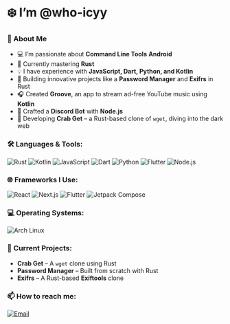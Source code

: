 # ❄️ I’m @who-icyy

### 🚀 About Me
- 💻 I’m passionate about **Command Line Tools** **Android**
- 🌱 Currently mastering **Rust**
- 💡 I have experience with **JavaScript, Dart, Python, and Kotlin**
- 🔐 Building innovative projects like a **Password Manager** and **Exifrs** in Rust
- 🎧 Created **Groove**, an app to stream ad-free YouTube music using **Kotlin**
- 🧰 Crafted a **Discord Bot** with **Node.js**
- 🦀 Developing **Crab Get** – a Rust-based clone of `wget`, diving into the dark web

### 🛠️ Languages & Tools:
![Rust](https://img.shields.io/badge/Rust-black?style=for-the-badge&logo=rust)
![Kotlin](https://img.shields.io/badge/Kotlin-purple?style=for-the-badge&logo=kotlin)
![JavaScript](https://img.shields.io/badge/JavaScript-yellow?style=for-the-badge&logo=javascript)
![Dart](https://img.shields.io/badge/Dart-blue?style=for-the-badge&logo=dart)
![Python](https://img.shields.io/badge/Python-blue?style=for-the-badge&logo=python)
![Flutter](https://img.shields.io/badge/Flutter-blue?style=for-the-badge&logo=flutter)
![Node.js](https://img.shields.io/badge/Node.js-green?style=for-the-badge&logo=node.js)

### 🌐 Frameworks I Use:
![React](https://img.shields.io/badge/React-blue?style=for-the-badge&logo=react)
![Next.js](https://img.shields.io/badge/Next.js-black?style=for-the-badge&logo=next.js)
![Flutter](https://img.shields.io/badge/Flutter-blue?style=for-the-badge&logo=flutter)
![Jetpack Compose](https://img.shields.io/badge/Jetpack%20Compose-purple?style=for-the-badge&logo=jetpack-compose)

### 💻 Operating Systems:
![Arch Linux](https://img.shields.io/badge/Arch_Linux-black?style=for-the-badge&logo=arch-linux)

### 📝 Current Projects:
- **Crab Get** – A `wget` clone using Rust
- **Password Manager** – Built from scratch with Rust
- **Exifrs** – A Rust-based **Exiftools** clone

### 📫 How to reach me:
[![Email](https://img.shields.io/badge/Email-contact%40whoicyy.com-blue?style=for-the-badge&logo=gmail)](mailto:sonusid1325@gmail.com)
